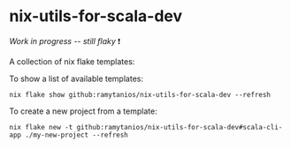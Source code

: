 # nix-utils-for-scala-dev

*Work in progress -- still flaky* ❗

A collection of nix flake templates:

To show a list of available templates:
```shell
nix flake show github:ramytanios/nix-utils-for-scala-dev --refresh
```

To create a new project from a template:
```shell
nix flake new -t github:ramytanios/nix-utils-for-scala-dev#scala-cli-app ./my-new-project --refresh
```
